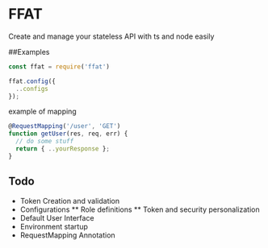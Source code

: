 # FFAT
Create and manage your stateless API with ts and node easily

##Examples
```typescript
const ffat = require('ffat')

ffat.config({
  ..configs
});
```

example of mapping

```typescript
@RequestMapping('/user', 'GET')
function getUser(res, req, err) {
  // do some stuff
  return { ..yourResponse };
}
```

## Todo
* Token Creation and validation
* Configurations
** Role definitions
** Token and security personalization
* Default User Interface
* Environment startup
* RequestMapping Annotation

